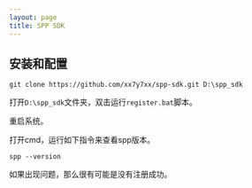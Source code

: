 ```yaml
---
layout: page
title: SPP SDK
---
```


## 安装和配置

```
git clone https://github.com/xx7y7xx/spp-sdk.git D:\spp_sdk
```

打开```D:\spp_sdk```文件夹，双击运行```register.bat```脚本。

重启系统。

打开cmd，运行如下指令来查看spp版本。

```
spp --version
```

如果出现问题，那么很有可能是没有注册成功。